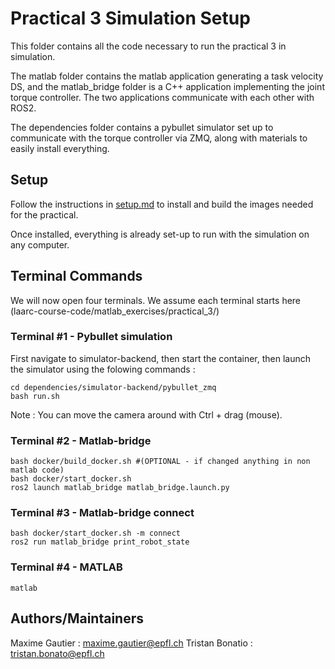 # Practical 3 Simulation Setup

This folder contains all the code necessary to run the practical 3 in simulation. 

The matlab folder contains the matlab application generating a task velocity DS, and the matlab_bridge folder is a C++ application implementing the joint torque controller. The two applications communicate with each other with ROS2.

The dependencies folder contains a pybullet simulator set up to communicate with the torque controller via ZMQ, along with materials to easily install everything.

## Setup 

Follow the instructions in [setup.md](setup.md) to install and build the images needed for the practical.

Once installed, everything is already set-up to run with the simulation on any computer.

## Terminal Commands

We will now open four terminals. We assume each terminal starts here (laarc-course-code/matlab_exercises/practical_3/)

### Terminal #1 - Pybullet simulation
First navigate to simulator-backend, then start the container, then launch the simulator using the folowing commands :
```console
cd dependencies/simulator-backend/pybullet_zmq
bash run.sh
```
Note : You can move the camera around with Ctrl + drag (mouse).

### Terminal #2 - Matlab-bridge
```console
bash docker/build_docker.sh #(OPTIONAL - if changed anything in non matlab code)
bash docker/start_docker.sh
ros2 launch matlab_bridge matlab_bridge.launch.py
```

### Terminal #3 - Matlab-bridge connect
```console
bash docker/start_docker.sh -m connect
ros2 run matlab_bridge print_robot_state
```

### Terminal #4 - MATLAB
```console
matlab
```

## Authors/Maintainers 

Maxime Gautier : maxime.gautier@epfl.ch
Tristan Bonatio : tristan.bonato@epfl.ch


